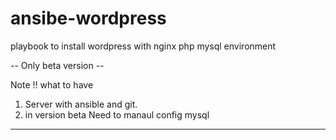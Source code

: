 # ansibe-wordpress
playbook to install wordpress with nginx php mysql environment

-- Only beta version --

Note !! what to have
 
1. Server with ansible and git. 
2. in version beta Need to manaul config mysql


---
